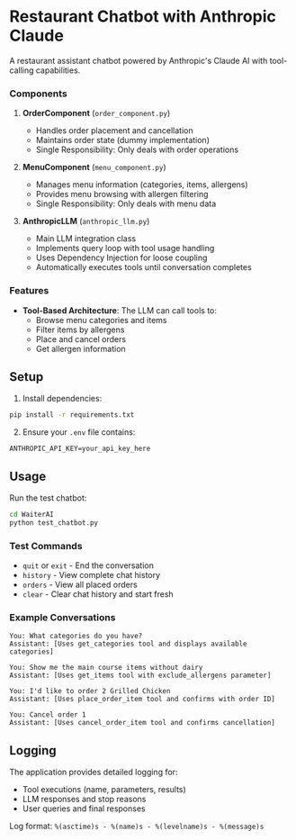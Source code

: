 # Restaurant Chatbot with Anthropic Claude

A restaurant assistant chatbot powered by Anthropic's Claude AI with tool-calling capabilities.

### Components

1. **OrderComponent** (`order_component.py`)
   - Handles order placement and cancellation
   - Maintains order state (dummy implementation)
   - Single Responsibility: Only deals with order operations

2. **MenuComponent** (`menu_component.py`)
   - Manages menu information (categories, items, allergens)
   - Provides menu browsing with allergen filtering
   - Single Responsibility: Only deals with menu data

3. **AnthropicLLM** (`anthropic_llm.py`)
   - Main LLM integration class
   - Implements query loop with tool usage handling
   - Uses Dependency Injection for loose coupling
   - Automatically executes tools until conversation completes

### Features

- **Tool-Based Architecture**: The LLM can call tools to:
  - Browse menu categories and items
  - Filter items by allergens
  - Place and cancel orders
  - Get allergen information

## Setup

1. Install dependencies:
```bash
pip install -r requirements.txt
```

2. Ensure your `.env` file contains:
```
ANTHROPIC_API_KEY=your_api_key_here
```

## Usage

Run the test chatbot:
```bash
cd WaiterAI
python test_chatbot.py
```

### Test Commands

- `quit` or `exit` - End the conversation
- `history` - View complete chat history
- `orders` - View all placed orders
- `clear` - Clear chat history and start fresh

### Example Conversations

```
You: What categories do you have?
Assistant: [Uses get_categories tool and displays available categories]

You: Show me the main course items without dairy
Assistant: [Uses get_items tool with exclude_allergens parameter]

You: I'd like to order 2 Grilled Chicken
Assistant: [Uses place_order_item tool and confirms with order ID]

You: Cancel order 1
Assistant: [Uses cancel_order_item tool and confirms cancellation]
```
## Logging

The application provides detailed logging for:
- Tool executions (name, parameters, results)
- LLM responses and stop reasons
- User queries and final responses

Log format: `%(asctime)s - %(name)s - %(levelname)s - %(message)s`
